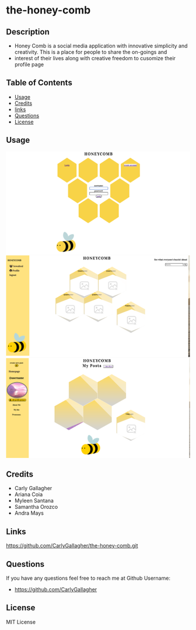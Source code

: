 # the-honey-comb

## Description

* Honey Comb is a social media application with innovative simplicity and creativity. This is a place for people to share the on-goings and 
* interest of their lives along with creative freedom to cusomize their profile page

## Table of Contents 

- [Usage](#usage)
- [Credits](#credits)
- [links](#links)
- [Questions](#questions)
- [License](#license)

## Usage
​![Alt text](./assets/login%3Asignup.png)
​![Alt text](./assets/homepage.png)
​![Alt text](./assets/profile1.png)

## Credits

* Carly Gallagher
* Ariana Coia
* Myleen Santana
* Samantha Orozco
* Andra Mays

## Links

https://github.com/CarlyGallagher/the-honey-comb.git


## Questions
If you have any questions feel free to reach me at
Github Username: 
- https://github.com/CarlyGallagher


## License

MIT License
